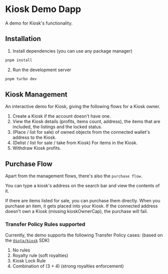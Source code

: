 # Kiosk Demo Dapp

A demo for Kiosk's functionality.

## Installation

1. Install dependencies (you can use any package manager)

```sh
pnpm install
```

2. Run the development server

```sh
pnpm turbo dev
```

## Kiosk Management

An interactive demo for Kiosk, giving the following flows for a Kiosk owner.

1. Create a Kiosk if the account doesn't have one.
2. View the Kiosk details (profits, items count, address), the items that are included, the listings and the locked status.
3. (Place / list for sale) of owned objects from the connected wallet's address to the Kiosk.
4. (Delist / list for sale / take from Kiosk) For items in the Kiosk.
5. Withdraw Kiosk profits.

## Purchase Flow

Apart from the management flows, there's also the `purchase flow.`

You can type a kiosk's address on the search bar and view the contents of it.

If there are items listed for sale, you can purchase them directly. When you purchase an item, it gets placed into your Kiosk.
If the connected address doesn't own a Kiosk (missing kioskOwnerCap), the purchase will fail.

### Transfer Policy Rules supported

Currently, the demo supports the following Transfer Policy cases:
(based on the [`@iota/kiosk`](https://github.com/iotaledger/kinesis/tree/main/sdk/kiosk) SDK)

1. No rules
2. Royalty rule (soft royalties)
3. Kiosk Lock Rule
4. Combination of (3 + 4) (strong royalties enforcement)
